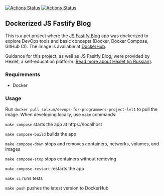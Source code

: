 [![Actions Status](https://github.com/sol-un/devops-for-programmers-project-lvl1/workflows/hexlet-check/badge.svg)](https://github.com/sol-un/devops-for-programmers-project-lvl1/actions)
[![Actions Status](https://github.com/sol-un/devops-for-programmers-project-lvl1/workflows/ci/badge.svg)](https://github.com/sol-un/devops-for-programmers-project-lvl1/actions)
## Dockerized JS Fastify Blog

This is a pet project where the [JS Fastify Blog](https://github.com/hexlet-components/js-fastify-blog) app was dockerized to explore DevOps tools and basic concepts (Docker, Docker Compose, GitHub CI).
The image is available at [DockerHub](https://hub.docker.com/repository/docker/solxun/devops-for-programmers-project-lvl1).

Guidance for this project, as well as JS Fasitfy Blog, were provided by Hexlet, a self-education platform. [Read more about Hexlet (in Russian)](https://ru.hexlet.io/pages/about?utm_source=github&utm_medium=link&utm_campaign=nodejs-package).


### Requirements

* Docker

### Usage

Run `docker pull solxun/devops-for-programmers-project-lvl1` to pull the image. When developing locally, use `make` commands:

`make compose` starts the app at https://localhost

`make compose-build` builds the app

`make compose-down` stops and removes containers, networks, volumes, and images

`make compose-stop` stops containers without removing

`make compose-restart` restarts the app

`make ci` runs tests

`make push` pushes the latest version to DockerHub